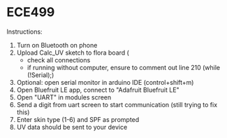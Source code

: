 # ECE499

Instructions:

1. Turn on Bluetooth on phone
2. Upload Calc_UV sketch to flora board (
	- check all connections
	- if running without computer, ensure to comment out line 210 (while (!Serial);)
3. Optional: open serial monitor in arduino IDE (control+shift+m)
3. Open Bluefruit LE app, connect to "Adafruit Bluefruit LE"
4. Open "UART" in modules screen
5. Send a digit from uart screen to start communication (still trying to fix this)
6. Enter skin type (1-6) and SPF as prompted
7. UV data should be sent to your device